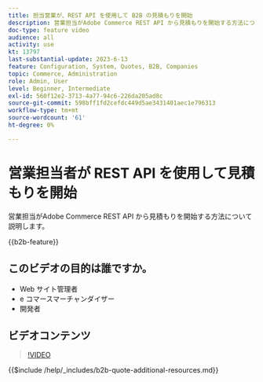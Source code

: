 ```yaml
---
title: 担当営業が、REST API を使用して B2B の見積もりを開始
description: 営業担当がAdobe Commerce REST API から見積もりを開始する方法について説明します。
doc-type: feature video
audience: all
activity: use
kt: 13797
last-substantial-update: 2023-6-13
feature: Configuration, System, Quotes, B2B, Companies
topic: Commerce, Administration
role: Admin, User
level: Beginner, Intermediate
exl-id: 560f12e2-3713-4a77-94c6-226da205ad8c
source-git-commit: 598bff1fd2cefdc449d5ae3431401aec1e796313
workflow-type: tm+mt
source-wordcount: '61'
ht-degree: 0%

---
```


# 営業担当者が REST API を使用して見積もりを開始

営業担当がAdobe Commerce REST API から見積もりを開始する方法について説明します。

{{b2b-feature}}

## このビデオの目的は誰ですか。

- Web サイト管理者
- e コマースマーチャンダイザー
- 開発者

## ビデオコンテンツ

>[!VIDEO](https://video.tv.adobe.com/v/3423712?learn=on&captions=jpn)

{{$include /help/_includes/b2b-quote-additional-resources.md}}

